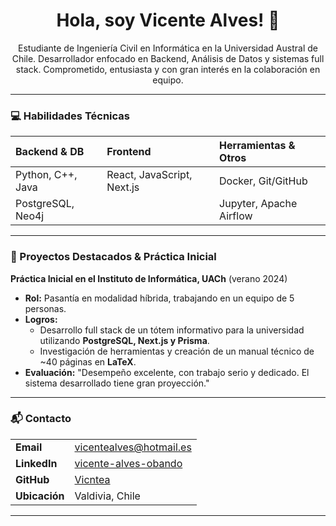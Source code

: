 <h1 align="center">Hola, soy Vicente Alves! 👋</h1>

<div align="center">
  <p>Estudiante de Ingeniería Civil en Informática en la Universidad Austral de Chile.
  Desarrollador enfocado en Backend, Análisis de Datos y sistemas full stack.
  Comprometido, entusiasta y con gran interés en la colaboración en equipo.</p>
</div>

---

### 💻 Habilidades Técnicas

| Backend & DB | Frontend | Herramientas & Otros |
| :--- | :--- | :--- |
| Python, C++, Java | React, JavaScript, Next.js | Docker, Git/GitHub |
| PostgreSQL, Neo4j | | Jupyter, Apache Airflow |

---

### 🚀 Proyectos Destacados & Práctica Inicial

**Práctica Inicial en el Instituto de Informática, UACh** (verano 2024)
- **Rol:** Pasantía en modalidad híbrida, trabajando en un equipo de 5 personas.
- **Logros:**
  - Desarrollo full stack de un tótem informativo para la universidad utilizando **PostgreSQL, Next.js y Prisma**.
  - Investigación de herramientas y creación de un manual técnico de ~40 páginas en **LaTeX**.
- **Evaluación:** "Desempeño excelente, con trabajo serio y dedicado. El sistema desarrollado tiene gran proyección."

---

### 📬 Contacto

| | |
| :--- | :--- |
| **Email** | [vicentealves@hotmail.es](mailto:vicentealves@hotmail.es) |
| **LinkedIn** | [vicente-alves-obando](https://www.linkedin.com/in/vicente-alves-obando-1743682a6/) |
| **GitHub** | [Vicntea](https://github.com/Vicntea) |
| **Ubicación** | Valdivia, Chile |

---
